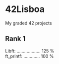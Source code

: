 # 42Lisboa
My graded 42 projects
## Rank 1
Libft: ................... 125 %    
ft_printf: ............. 100 %
